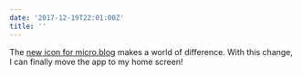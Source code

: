 ```yaml
---
date: '2017-12-19T22:01:00Z'
title: ''
---
```

The [new icon for micro.blog](http://www.manton.org/2017/12/major-update-to-micro-blog-today.html) makes a world of difference. With this change, I can finally move the app to my home screen!
